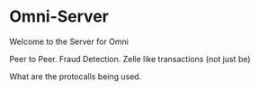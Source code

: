 # Omni-Server

Welcome to the Server for Omni


Peer to Peer.
Fraud Detection.
Zelle like transactions (not just be)


What are the protocalls being used.

